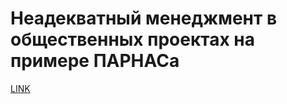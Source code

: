 # Неадекватный менеджмент в общественных проектах на примере ПАРНАСа



[LINK](https://varlamov.ru/1749763.html)